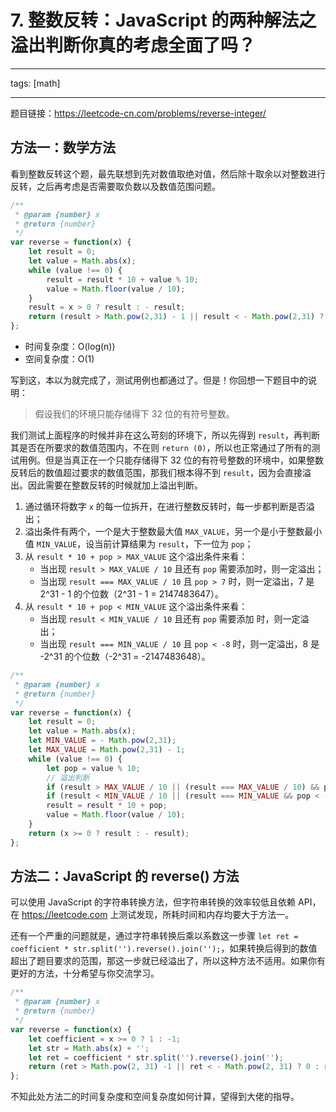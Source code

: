 # 7. 整数反转：JavaScript 的两种解法之溢出判断你真的考虑全面了吗？

---
tags: [math]

---

题目链接：https://leetcode-cn.com/problems/reverse-integer/

## 方法一：数学方法

看到整数反转这个题，最先联想到先对数值取绝对值，然后除十取余以对整数进行反转，之后再考虑是否需要取负数以及数值范围问题。

```js
/**
 * @param {number} x
 * @return {number}
 */
var reverse = function(x) {
    let result = 0;
    let value = Math.abs(x);
    while (value !== 0) {
        result = result * 10 + value % 10;
        value = Math.floor(value / 10);
    }
    result = x > 0 ? result : - result;
    return (result > Math.pow(2,31) - 1 || result < - Math.pow(2,31) ? 0 : result);
};
```

- 时间复杂度：O(log(n))
- 空间复杂度：O(1)

写到这，本以为就完成了，测试用例也都通过了。但是！你回想一下题目中的说明：

> 假设我们的环境只能存储得下 32 位的有符号整数。

我们测试上面程序的时候并非在这么苛刻的环境下，所以先得到 `result`，再判断其是否在所要求的数值范围内，不在则 `return (0)`，所以也正常通过了所有的测试用例。但是当真正在一个只能存储得下 32 位的有符号整数的环境中，如果整数反转后的数值超过要求的数值范围，那我们根本得不到 `result`，因为会直接溢出。因此需要在整数反转的时候就加上溢出判断。

1. 通过循环将数字 `x` 的每一位拆开，在进行整数反转时，每一步都判断是否溢出；
2. 溢出条件有两个，一个是大于整数最大值 `MAX_VALUE`，另一个是小于整数最小值 `MIN_VALUE`，设当前计算结果为 `result`，下一位为 `pop`；
3. 从 `result * 10 + pop > MAX_VALUE` 这个溢出条件来看：
   - 当出现 `result > MAX_VALUE / 10` 且还有 `pop` 需要添加时，则一定溢出；
   - 当出现 `result === MAX_VALUE / 10` 且 `pop > 7` 时，则一定溢出，7 是 2^31 - 1 的个位数（2^31 - 1 = 2147483647）。
4. 从 `result * 10 + pop < MIN_VALUE` 这个溢出条件来看：
   - 当出现 `result < MIN_VALUE / 10` 且还有 `pop` 需要添加 时，则一定溢出；
   - 当出现 `result === MIN_VALUE / 10` 且 `pop < -8` 时，则一定溢出，8 是 -2^31 的个位数（-2^31 = -2147483648）。

```js
/**
 * @param {number} x
 * @return {number}
 */
var reverse = function(x) {
    let result = 0;
    let value = Math.abs(x);
    let MIN_VALUE = - Math.pow(2,31);
    let MAX_VALUE = Math.pow(2,31) - 1;
    while (value !== 0) {
        let pop = value % 10;
        // 溢出判断
        if (result > MAX_VALUE / 10 || (result === MAX_VALUE / 10) && pop > 7) return 0;
        if (result < MIN_VALUE / 10 || (result === MIN_VALUE && pop < -8)) return 0;
        result = result * 10 + pop;
        value = Math.floor(value / 10);
    }
    return (x >= 0 ? result : - result);
};
```


## 方法二：JavaScript 的 reverse() 方法

可以使用 JavaScript 的字符串转换方法，但字符串转换的效率较低且依赖 API，在 https://leetcode.com 上测试发现，所耗时间和内存均要大于方法一。

还有一个严重的问题就是，通过字符串转换后乘以系数这一步骤 `let ret = coefficient * str.split('').reverse().join('');`，如果转换后得到的数值超出了题目要求的范围，那这一步就已经溢出了，所以这种方法不适用。如果你有更好的方法，十分希望与你交流学习。

```js
/**
 * @param {number} x
 * @return {number}
 */
var reverse = function(x) {
    let coefficient = x >= 0 ? 1 : -1;
    let str = Math.abs(x) + '';
    let ret = coefficient * str.split('').reverse().join('');
    return (ret > Math.pow(2, 31) -1 || ret < - Math.pow(2, 31) ? 0 : ret);
};
```

不知此处方法二的时间复杂度和空间复杂度如何计算，望得到大佬的指导。
